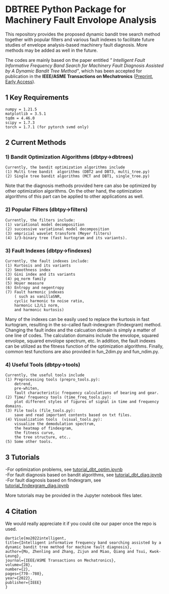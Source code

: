 # DBTREE Python Package for Machinery Fault Envolope Analysis  

This repository provides the proposed dynamic bandit tree search method together with popular filters and various fault indexes to facilitate future studies of envelope analysis-based machinery fault diagnosis. More methods may be added as well in the future.

The codes are mainly based on the paper entitled _" Intelligent Fault Informative Frequency Band Search for Machinery Fault Diagnosis Assisted by A Dynamic Bandit Tree Method"_, which has been accepted for publication in the **IEEE/ASME Transactions on Mechatronics** ([Preprint](https://www.researchgate.net/publication/363469478_Intelligent_Informative_Frequency_Band_Searching_Assisted_by_A_Dynamic_Bandit_Tree_Method_for_Machine_Fault_Diagnosis), [Early Access](https://ieeexplore.ieee.org/document/9900070)). 

## 1 Key Requirements
    numpy = 1.21.5
    matplotlib = 3.5.1
    tqdm = 4.46.0
    scipy = 1.7.3
    torch = 1.7.1 (for pytorch svmd only)

## 2 Current Methods

### 1) Bandit Optimization Algorithms (dbtpy->dbtrees)
    Currently, the bandit optimization algorithms include
    (1) Multi tree bandit  algorithms (DBT2 and DBT3, multi_tree.py)
    (2) Single tree bandit algorithms (MCT and DBT1, single_tree.py)
Note that the diagnosis methods provided here can also be optimized by other optimization algorithms. On the other hand, the optimization algorithms of this part can be applied to other applications as well.

### 2) Popular Filters (dbtpy->filters)

    Currently, the filters include: 
    (1) variational model decomposition
    (2) successive variational model decomposition
    (3) empricial wavelet transform (Meyer filters)
    (4) 1/3-binary tree (fast kurtogram and its variants).  

### 3) Fault Indexes (dbtpy->findexes)
    Currently, the fault indexes include:
    (1) Kurtosis and its variants
    (2) Smoothness index
    (3) Gini index and its variants
    (4) pq_norm family
    (5) Hoyer measure
    (6) Entropy and negentropy
    (7) Fault harmonic indexes 
        ( such as vanillaSNR, 
        cyclic harmonic to noise ratio,
        harmonic L2/L1 norm, 
        and harmonic kurtosis)
Many of the indexes can be easily used to replace the kurtosis in fast kurtogram, resulting in the so-called fault-indexgram (findexgram) method. Changing the fault index and the calcuation domain is simply a matter of one line of codes. The calculation domains include the envolope, squared envolope, squared envolope spectrum, etc. In addition, the fault indexes can be utilized as the fitness function of the optimization algorithms. Finally, common test functions are also provided in fun_2dim.py and fun_ndim.py.

### 4) Useful Tools (dbtpy->tools)
    Currently, the useful tools include
    (1) Preprocessing tools (prepro_tools.py): 
        detrend, 
        pre-whiten,
        fault characteristic frequency calculations of bearing and gear. 
    (2) Time/ frequency tools (time_freq_tools.py): 
        plot different styles of figures of signal in time and frequency domains.
    (3) File tools (file_tools.py): 
        save and read important contents based on txt files. 
    (4) Visualization tools  (visual_tools.py): 
        visualize the demodulation spectrum, 
        the heatmap of findexgram,
        the fitness curve,
        the tree structure, etc.. 
    (5) Some other tools. 

## 3 Tutorials

-For optimization problems, see [tutorial_dbt_optim.ipynb](https://github.com/mozhenling/dbtree/blob/main/tutorial_dbt_optim.ipynb)  
-For fault diagnosis based on bandit algorithms, see [tutorial_dbt_diag.ipynb](https://github.com/mozhenling/dbtree/blob/main/tutorial_dbt_diag.ipynb)  
-For fault diagnosis based on findexgram, see [tutorial_findexgram_diag.ipynb](https://github.com/mozhenling/dbtree/blob/main/tutorial_findexgram_diag.ipynb)

More tutorials may be provided in the Jupyter notebook files later. 


## 4 Citation 

We would really appreciate it if you could cite our paper once the repo is used.   

    @article{mo2022intelligent,
    title={Intelligent informative frequency band searching assisted by a dynamic bandit tree method for machine fault diagnosis},
    author={Mo, Zhenling and Zhang, Zijun and Miao, Qiang and Tsui, Kwok-Leung},
    journal={IEEE/ASME Transactions on Mechatronics},
    volume={28},
    number={2},
    pages={770--780},
    year={2022},
    publisher={IEEE}
    }

